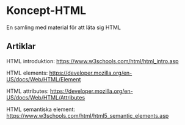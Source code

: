 # Koncept-HTML
En samling med material för att läta sig HTML

## Artiklar

HTML introduktion: https://www.w3schools.com/html/html_intro.asp

HTML elements: https://developer.mozilla.org/en-US/docs/Web/HTML/Element

HTML attributes: https://developer.mozilla.org/en-US/docs/Web/HTML/Attributes

HTML semantiska element: https://www.w3schools.com/html/html5_semantic_elements.asp
